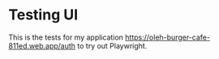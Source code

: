 # Testing UI

This is the tests for my application https://oleh-burger-cafe-811ed.web.app/auth to try out Playwright.